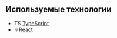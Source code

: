 
## Используемые технологии

- TS [TypeScript](https://www.typescriptlang.org/)
- ⚛️[React](https://ru.reactjs.org/)